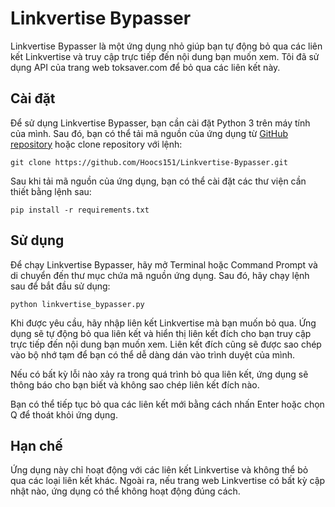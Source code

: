 # Linkvertise Bypasser

Linkvertise Bypasser là một ứng dụng nhỏ giúp bạn tự động bỏ qua các liên kết Linkvertise và truy cập trực tiếp đến nội dung bạn muốn xem. Tôi đã sử dụng API của trang web toksaver.com để bỏ qua các liên kết này. 

## Cài đặt

Để sử dụng Linkvertise Bypasser, bạn cần cài đặt Python 3 trên máy tính của mình. Sau đó, bạn có thể tải mã nguồn của ứng dụng từ [GitHub repository](https://github.com/Hoocs151/Linkvertise-Bypasser) hoặc clone repository với lệnh:

```
git clone https://github.com/Hoocs151/Linkvertise-Bypasser.git
```

Sau khi tải mã nguồn của ứng dụng, bạn có thể cài đặt các thư viện cần thiết bằng lệnh sau:

```
pip install -r requirements.txt
```

## Sử dụng

Để chạy Linkvertise Bypasser, hãy mở Terminal hoặc Command Prompt và di chuyển đến thư mục chứa mã nguồn ứng dụng. Sau đó, hãy chạy lệnh sau để bắt đầu sử dụng:

```
python linkvertise_bypasser.py
```

Khi được yêu cầu, hãy nhập liên kết Linkvertise mà bạn muốn bỏ qua. Ứng dụng sẽ tự động bỏ qua liên kết và hiển thị liên kết đích cho bạn truy cập trực tiếp đến nội dung bạn muốn xem. Liên kết đích cũng sẽ được sao chép vào bộ nhớ tạm để bạn có thể dễ dàng dán vào trình duyệt của mình.

Nếu có bất kỳ lỗi nào xảy ra trong quá trình bỏ qua liên kết, ứng dụng sẽ thông báo cho bạn biết và không sao chép liên kết đích nào.

Bạn có thể tiếp tục bỏ qua các liên kết mới bằng cách nhấn Enter hoặc chọn Q để thoát khỏi ứng dụng.

## Hạn chế

Ứng dụng này chỉ hoạt động với các liên kết Linkvertise và không thể bỏ qua các loại liên kết khác. Ngoài ra, nếu trang web Linkvertise có bất kỳ cập nhật nào, ứng dụng có thể không hoạt động đúng cách.

